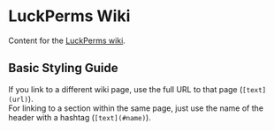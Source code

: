 # LuckPerms Wiki

Content for the [LuckPerms wiki](https://github.com/lucko/LuckPerms/wiki).

## Basic Styling Guide
If you link to a different wiki page, use the full URL to that page (`[text](url)`).  
For linking to a section within the same page, just use the name of the header with a hashtag (`[text](#name)`).
